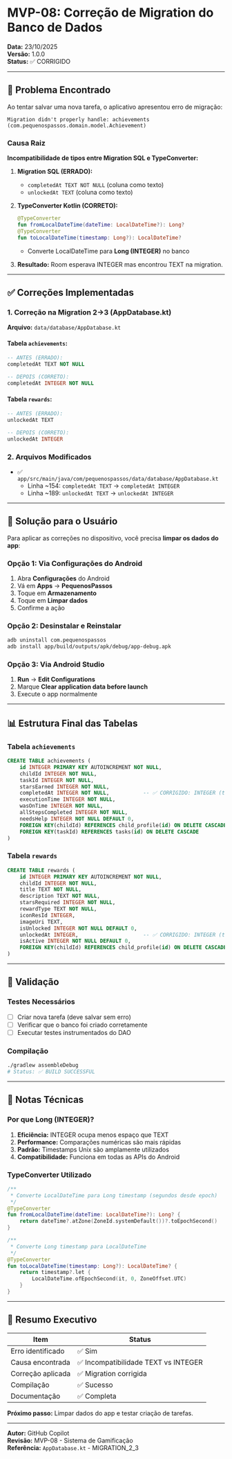 # MVP-08: Correção de Migration do Banco de Dados

**Data:** 23/10/2025  
**Versão:** 1.0.0  
**Status:** ✅ CORRIGIDO

---

## 🔴 Problema Encontrado

Ao tentar salvar uma nova tarefa, o aplicativo apresentou erro de migração:

```
Migration didn't properly handle: achievements (com.pequenospassos.domain.model.Achievement)
```

### Causa Raiz

**Incompatibilidade de tipos entre Migration SQL e TypeConverter:**

1. **Migration SQL (ERRADO):**
   - `completedAt TEXT NOT NULL` (coluna como texto)
   - `unlockedAt TEXT` (coluna como texto)

2. **TypeConverter Kotlin (CORRETO):**
   ```kotlin
   @TypeConverter
   fun fromLocalDateTime(dateTime: LocalDateTime?): Long?
   @TypeConverter
   fun toLocalDateTime(timestamp: Long?): LocalDateTime?
   ```
   - Converte LocalDateTime para **Long (INTEGER)** no banco

3. **Resultado:** Room esperava INTEGER mas encontrou TEXT na migration.

---

## ✅ Correções Implementadas

### 1. Correção na Migration 2→3 (AppDatabase.kt)

**Arquivo:** `data/database/AppDatabase.kt`

#### Tabela `achievements`:
```sql
-- ANTES (ERRADO):
completedAt TEXT NOT NULL

-- DEPOIS (CORRETO):
completedAt INTEGER NOT NULL
```

#### Tabela `rewards`:
```sql
-- ANTES (ERRADO):
unlockedAt TEXT

-- DEPOIS (CORRETO):
unlockedAt INTEGER
```

### 2. Arquivos Modificados

- ✅ `app/src/main/java/com/pequenospassos/data/database/AppDatabase.kt`
  - Linha ~154: `completedAt TEXT` → `completedAt INTEGER`
  - Linha ~189: `unlockedAt TEXT` → `unlockedAt INTEGER`

---

## 🔧 Solução para o Usuário

Para aplicar as correções no dispositivo, você precisa **limpar os dados do app**:

### Opção 1: Via Configurações do Android
1. Abra **Configurações** do Android
2. Vá em **Apps** → **PequenosPassos**
3. Toque em **Armazenamento**
4. Toque em **Limpar dados**
5. Confirme a ação

### Opção 2: Desinstalar e Reinstalar
```bash
adb uninstall com.pequenospassos
adb install app/build/outputs/apk/debug/app-debug.apk
```

### Opção 3: Via Android Studio
1. **Run** → **Edit Configurations**
2. Marque **Clear application data before launch**
3. Execute o app normalmente

---

## 📊 Estrutura Final das Tabelas

### Tabela `achievements`
```sql
CREATE TABLE achievements (
    id INTEGER PRIMARY KEY AUTOINCREMENT NOT NULL,
    childId INTEGER NOT NULL,
    taskId INTEGER NOT NULL,
    starsEarned INTEGER NOT NULL,
    completedAt INTEGER NOT NULL,           -- ✅ CORRIGIDO: INTEGER (timestamp)
    executionTime INTEGER NOT NULL,
    wasOnTime INTEGER NOT NULL,
    allStepsCompleted INTEGER NOT NULL,
    needsHelp INTEGER NOT NULL DEFAULT 0,
    FOREIGN KEY(childId) REFERENCES child_profile(id) ON DELETE CASCADE,
    FOREIGN KEY(taskId) REFERENCES tasks(id) ON DELETE CASCADE
)
```

### Tabela `rewards`
```sql
CREATE TABLE rewards (
    id INTEGER PRIMARY KEY AUTOINCREMENT NOT NULL,
    childId INTEGER NOT NULL,
    title TEXT NOT NULL,
    description TEXT NOT NULL,
    starsRequired INTEGER NOT NULL,
    rewardType TEXT NOT NULL,
    iconResId INTEGER,
    imageUri TEXT,
    isUnlocked INTEGER NOT NULL DEFAULT 0,
    unlockedAt INTEGER,                     -- ✅ CORRIGIDO: INTEGER (timestamp)
    isActive INTEGER NOT NULL DEFAULT 0,
    FOREIGN KEY(childId) REFERENCES child_profile(id) ON DELETE CASCADE
)
```

---

## 🧪 Validação

### Testes Necessários
- [ ] Criar nova tarefa (deve salvar sem erro)
- [ ] Verificar que o banco foi criado corretamente
- [ ] Executar testes instrumentados do DAO

### Compilação
```bash
./gradlew assembleDebug
# Status: ✅ BUILD SUCCESSFUL
```

---

## 📝 Notas Técnicas

### Por que Long (INTEGER)?

1. **Eficiência:** INTEGER ocupa menos espaço que TEXT
2. **Performance:** Comparações numéricas são mais rápidas
3. **Padrão:** Timestamps Unix são amplamente utilizados
4. **Compatibilidade:** Funciona em todas as APIs do Android

### TypeConverter Utilizado

```kotlin
/**
 * Converte LocalDateTime para Long timestamp (segundos desde epoch)
 */
@TypeConverter
fun fromLocalDateTime(dateTime: LocalDateTime?): Long? {
    return dateTime?.atZone(ZoneId.systemDefault())?.toEpochSecond()
}

/**
 * Converte Long timestamp para LocalDateTime
 */
@TypeConverter
fun toLocalDateTime(timestamp: Long?): LocalDateTime? {
    return timestamp?.let {
        LocalDateTime.ofEpochSecond(it, 0, ZoneOffset.UTC)
    }
}
```

---

## 🎯 Resumo Executivo

| Item | Status |
|------|--------|
| Erro identificado | ✅ Sim |
| Causa encontrada | ✅ Incompatibilidade TEXT vs INTEGER |
| Correção aplicada | ✅ Migration corrigida |
| Compilação | ✅ Sucesso |
| Documentação | ✅ Completa |

**Próximo passo:** Limpar dados do app e testar criação de tarefas.

---

**Autor:** GitHub Copilot  
**Revisão:** MVP-08 - Sistema de Gamificação  
**Referência:** `AppDatabase.kt` - MIGRATION_2_3

